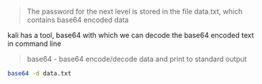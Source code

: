 >The password for the next level is stored in the file data.txt, which contains base64 encoded data

kali has a tool, base64 with which we can decode the base64 encoded text in command line

> base64 - base64 encode/decode data and print to standard output


```bash
base64 -d data.txt
```
